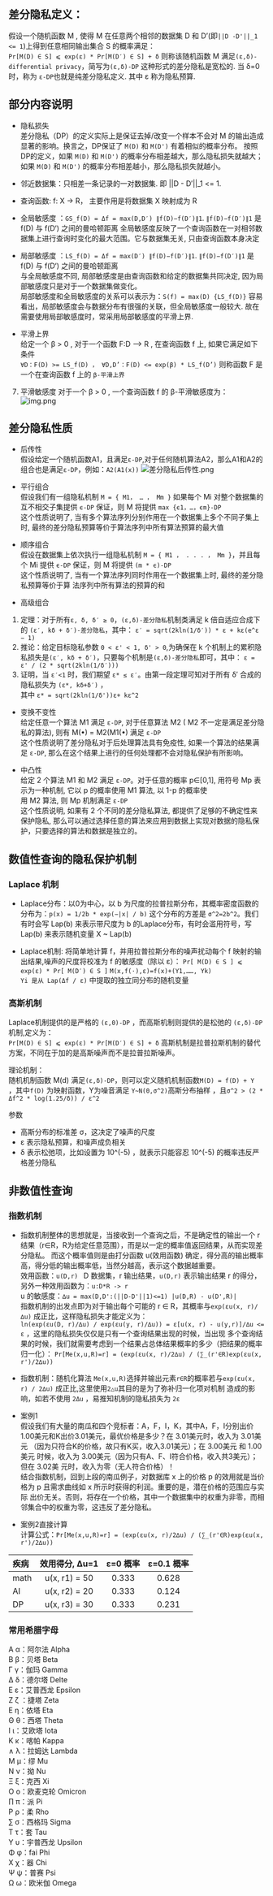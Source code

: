 ## 差分隐私定义：
假设一个随机函数 M , 使得 M 在任意两个相邻的数据集 D 和 D’(即`||D -D'||_1 <= 1`)上得到任意相同输出集合 S 的概率满足：  
`Pr[M(D) ∈ S] ⩽ exp(ε) * Pr[M(D′) ∈ S] + δ` 则称该随机函数 M 满足`(ε,δ)-differential privacy`，简写为`(ε,δ)-DP` 
这种形式的差分隐私是宽松的. 当 δ=0 时，称为 `ε-DP`也就是纯差分隐私定义. 其中 ε 称为隐私预算.

## 部分内容说明
- 隐私损失  
差分隐私（DP）的定义实际上是保证去掉/改变一个样本不会对 M 的输出造成显著的影响。换言之，DP保证了 `M(D)` 和 `M(D')` 有着相似的概率分布。
按照DP的定义，如果 `M(D)` 和 `M(D')` 的概率分布相差越大，那么隐私损失就越大；如果 `M(D)` 和 `M(D')` 的概率分布相差越小，那么隐私损失就越小。


- 邻近数据集：只相差一条记录的一对数据集. 即 ||D - D′||_1 <= 1. 


- 查询函数: f: X -> R， 主要作用是将数据集 X 映射成为 R


- 全局敏感度 ：`GS_f(D) = Δf = max(D,D′) ∥f(D)−f(D′)∥1`.  `∥f(D)−f(D′)∥1` 是 f(D) 与 f(D‘) 之间的曼哈顿距离
全局敏感度反映了一个查询函数在一对相邻数据集上进行查询时变化的最大范围。它与数据集无关, 只由查询函数本身决定


- 局部敏感度 ：`LS_f(D) = Δf = max(D′) ∥f(D)−f(D′)∥1`.  `∥f(D)−f(D′)∥1` 是 f(D) 与 f(D‘) 之间的曼哈顿距离  
与全局敏感度不同, 局部敏感度是由查询函数和给定的数据集共同决定, 因为局部敏感度只是对于一个数据集做变化。   
局部敏感度和全局敏感度的关系可以表示为：`S(f) = max(D) {LS_f(D)}`
容易看出，局部敏感度会与数据分布有很强的关联，但全局敏感度一般较大. 故在需要使用局部敏感度时，常采用局部敏感度的平滑上界.


- 平滑上界  
给定一个 β > 0 , 对于一个函数 F:D --> R , 在查询函数 f 上, 如果它满足如下条件  
`∀D：F(D) >= LS_f(D) ， ∀D,D’：F(D) <= exp(β) * LS_f(D’)` 则称函数 F 是一个在查询函数 f 上的 `β-平滑上界`

7. 平滑敏感度
对于一个  β > 0 , 一个查询函数 f 的 β-平滑敏感度为：  
![img.png](images/平滑敏感度.png)

## 差分隐私性质
- 后传性  
假设给定一个随机函数A1，且满足`ε-DP`,对于任何随机算法A2，那么A1和A2的组合也是满足`ε-DP`，例如：`A2(A1(x))`
![差分隐私后传性.png](images/post_processing.png)


- 平行组合   
假设我们有一组隐私机制 `M = { M1， … ， Mm }` 如果每个 Mi 对整个数据集的互不相交子集提供 `ϵ-DP` 保证，则 M 将提供 `max {ϵ1，…，ϵm}-DP`  
这个性质说明了, 当有多个算法序列分别作用在一个数据集上多个不同子集上时, 最终的差分隐私预算等价于算法序列中所有算法预算的最大值


- 顺序组合   
假设在数据集上依次执行一组隐私机制 `M = { M1 ， . . . ， Mm }`，并且每个 Mi 提供 `ϵ-DP` 保证，则 M 将提供 `(m * ϵ)-DP`  
这个性质说明了, 当有一个算法序列同时作用在一个数据集上时, 最终的差分隐私预算等价于算 法序列中所有算法的预算的和


- 高级组合
1. 定理：对于所有`ε, δ, δ′ ≥ 0`，`(ε,δ)-差分隐私`机制类满足 k 倍自适应合成下的 `(ε′, kδ + δ′)-差分隐私`，其中：
`ε′ = sqrt(2kln(1/δ′)) * ε + kε(e^ε − 1)`  
2. 推论：给定目标隐私参数 `0 < ε' < 1, δ' > 0`,为确保在 k 个机制上的累积隐私损失是`(ε′, kδ + δ′)`，只要每个机制是`(ε,δ)-差分隐私`即可，其中：
`ε = ε' / (2 * sqrt(2kln(1/δ′)))`  
3. 证明，当 `ε′<1` 时，我们期望 `ε* ≤ ε′`。由第一段定理可知对于所有 δ′ 合成的隐私损失为 `(ε*, kδ+δ′)` ，  
其中 `ε* = sqrt(2kln(1/δ'))ε+ kε^2`  


- 变换不变性  
给定任意一个算法 M1 满足 `ε-DP`, 对于任意算法 M2 ( M2 不一定是满足差分隐私的算法), 则有 M(•) = M2(M1(•) 满足  `ε-DP`  
这个性质说明了差分隐私对于后处理算法具有免疫性, 如果一个算法的结果满足 `ε-DP`, 那么在这个结果上进行的任何处理都不会对隐私保护有所影响。


- 中凸性  
给定 2 个算法 M1 和 M2 满足 `ε-DP`。对于任意的概率 p∈[0,1], 用符号 Mp 表示为一种机制, 它以 p 的概率使用 M1 算法, 以 1-p 的概率使  
用 M2 算法, 则 Mp 机制满足 `ε-DP`  
这个性质说明, 如果有 2 个不同的差分隐私算法, 都提供了足够的不确定性来保护隐私, 那么可以通过选择任意的算法来应用到数据上实现对数据的隐私保护，只要选择的算法和数据是独立的。



## 数值性查询的隐私保护机制 
### Laplace 机制
- Laplace分布：以0为中心，以 b 为尺度的拉普拉斯分布，其概率密度函数的分布为：`p(x) = 1/2b * exp(−|x| / b)`
这个分布的方差是 `σ^2=2b^2`。我们有时会写 Lap(b) 来表示带尺度为 b 的Laplace分布，有时会滥用符号，写 Lap(b) 来表示随机变量 X ~ Lap(b)

- Laplace机制: 将简单地计算 f，并用拉普拉斯分布的噪声扰动每个 f 映射的输出结果,噪声的尺度将校准为 f 的敏感度（除以 ε）：
 `Pr[ M(D) ∈ S ] ⩽ exp(ε) * Pr[ M(D′) ∈ S ]`  `M(x,f(⋅),ε)=f(x)+(Y1,……, Yk)`  
`Yi 是从 Lap(Δf / ε)` 中提取的独立同分布的随机变量


### 高斯机制
Laplace机制提供的是严格的 `(ε,0)-DP` ，而高斯机制则提供的是松弛的 `(ε,δ)-DP` 机制,定义为：  
`Pr[M(D) ∈ S] ⩽ exp(ε) * Pr[M(D′) ∈ S] + δ` 高斯机制是拉普拉斯机制的替代方案，不同在于加的是高斯噪声而不是拉普拉斯噪声。

理论机制：  
随机机制函数 M(d) 满足`(ε,δ)-DP`，则可以定义随机机制函数`M(D) = f(D) + Y `，其中`f(D)` 为映射函数，Y为噪音满足 `Y~N(0,σ^2)`高斯分布抽样
，且`σ^2 > (2 * Δf^2 * log(1.25/δ)) / ε^2`  

参数  
- 高斯分布的标准差 σ，这决定了噪声的尺度
- ε 表示隐私预算，和噪声成负相关
- δ 表示松弛项，比如设置为 10^(-5) ，就表示只能容忍 10^(-5) 的概率违反严格差分隐私


## 非数值性查询 
### 指数机制
- 指数机制整体的思想就是，当接收到一个查询之后，不是确定性的输出一个 r 结果（r∈R，R为给定任意范围），而是以一定的概率值返回结果，从而实现差分隐私。
而这个概率值则是由打分函数 u(效用函数) 确定，得分高的输出概率高，得分低的输出概率低，当然分越高，表示这个数据越重要。  
效用函数：`u(D,r) ` D 数据集，r 输出结果，`u(D,r)` 表示输出结果 r 的得分，另外一种效用函数为：`u:D*R -> r`     
u 的敏感度：`∆u = max(D,D':(||D-D'||1)<=1) |u(D,R) - u(D',R)|`  
指数机制的出发点即为对于输出每个可能的 r ∈ R，其概率与`exp(εu(x, r)/∆u)` 成正比，这样隐私损失才能定义为：  
`ln(exp(εu(D, r)/∆u) / exp(εu(y, r)/∆u)) = ε[u(x, r) - u(y,r)]/∆u <= ε` ，这里的隐私损失仅仅是只有一个查询结果出现的时候，当出现
多个查询结果的时候，我们就需要考虑到一个结果占总体结果概率的多少（把结果的概率归一化）：
`Pr[Me(x,u,R)=r] = (exp(εu(x, r)/2∆u) / (∑_(r'∈R)exp(εu(x, r')/2∆u))`


- 指数机制：随机化算法 `Me(x,u,R)`选择并输出元素`r∈R`的概率若与`exp(εu(x, r) / 2∆u)` 成正比,这里使用`2△u`其目的是为了弥补归一化项对机制
造成的影响，如若不使用 `2Δu` ，易推知机制的隐私损失为 `2ε`


- 案例1  
假设我们有大量的南瓜和四个竞标者：A，F，I，K，其中A，F，I分别出价1.00美元和K出价3.01美元，最优价格是多少？在 3.01美元时，收入为 3.01美元
（因为只符合K的价格，故只有K买，收入3.01美元）；在 3.00美元 和 1.00美元 时候，收入为 3.00美元（因为只有A、F、I符合价格，收入共3美元）；但在 3.02美
元时，收入为零（无人符合价格）！  
结合指数机制，回到上段的南瓜例子，对数据库 x 上的价格 p 的效用就是当价格为 p 且需求曲线如 x 所示时获得的利润。重要的是，潜在价格的范围应与实际
出价无关。否则，将存在一个价格，其中一个数据集中的权重为非零，而相邻集合中的权重为零，这违反了差分隐私。


- 案例2直接计算  
计算公式：`Pr[Me(x,u,R)=r] = (exp(εu(x, r)/2∆u) / (∑_(r'∈R)exp(εu(x, r')/2∆u))` 

| 疾病   |  效用得分, ∆u=1   | ε=0 概率 | ε=0.1 概率  |
|:-----|:-------------:|:------:|:---------:|
| math | u(x, r1) = 50 | 0.333  |   0.628   | 
| AI   | u(x, r2) = 20 | 0.333  |   0.124   | 
| DP   | u(x, r3) = 30 | 0.333  |   0.231   | 





### 常用希腊字母
Α α：阿尔法 Alpha  
Β β：贝塔 Beta  
Γ γ：伽玛 Gamma  
Δ δ：德尔塔 Delte  
Ε ε：艾普西龙 Epsilon  
Ζ ζ ：捷塔 Zeta  
Ε η：依塔 Eta  
Θ θ：西塔 Theta  
Ι ι：艾欧塔 Iota  
Κ κ：喀帕 Kappa  
∧ λ：拉姆达 Lambda  
Μ μ：缪 Mu  
Ν ν：拗 Nu  
Ξ ξ：克西 Xi  
Ο ο：欧麦克轮 Omicron  
∏ π：派 Pi  
Ρ ρ：柔 Rho  
∑ σ：西格玛 Sigma  
Τ τ：套 Tau  
Υ υ：宇普西龙 Upsilon  
Φ φ：fai Phi  
Χ χ：器 Chi  
Ψ ψ：普赛 Psi  
Ω ω：欧米伽 Omega